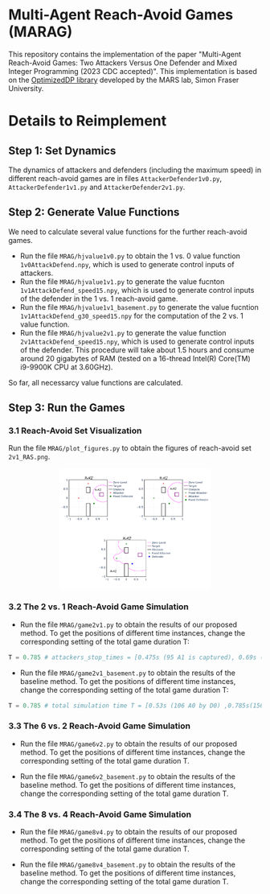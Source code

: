 # Multi-Agent Reach-Avoid Games (MARAG)
This repository contains the implementation of the paper "Multi-Agent Reach-Avoid Games: Two Attackers Versus One Defender and Mixed Integer Programming (2023 CDC accepted)". This implementation is based on the [OptimizedDP library](https://github.com/SFU-MARS/optimized_dp) developed by the MARS lab, Simon Fraser University.

# Details to Reimplement
## Step 1: Set Dynamics
The dynamics of attackers and defenders (including the maximum speed) in different reach-avoid games are in files ``AttackerDefender1v0.py``, ``AttackerDefender1v1.py`` and ``AttackerDefender2v1.py``. 

## Step 2: Generate Value Functions
We need to calculate several value functions for the further reach-avoid games.
* Run the file ``MRAG/hjvalue1v0.py`` to obtain the 1 vs. 0 value function ``1v0AttackDefend.npy``, which is used to generate control inputs of attackers.
* Run the file ``MRAG/hjvalue1v1.py`` to generate the value fucnton ``1v1AttackDefend_speed15.npy``, which is used to generate control inputs of the defender in the 1 vs. 1 reach-avoid game.
* Run the file ``MRAG/hjvalue1v1_basement.py`` to generate the value fucntion ``1v1AttackDefend_g30_speed15.npy`` for the computation of the 2 vs. 1 value function.
* Run the file ``MRAG/hjvalue2v1.py`` to generate the value function ``2v1AttackDefend_speed15.npy``, which is used to generate control inputs of the defender. This procedure will take about 1.5 hours and consume around 20 gigabytes of RAM (tested on a 16-thread Intel(R) Core(TM) i9-9900K CPU at 3.60GHz). 

So far, all necessarcy value functions are calculated.

## Step 3: Run the Games
### 3.1 Reach-Avoid Set Visualization
Run the file ``MRAG/plot_figures.py`` to obtain the figures of reach-avoid set ``2v1_RAS.png``. 

<div align="center">
    <img src="images/2v1_RAS.png" width="300" height="240">
</div>        

<!-- ![2v1_RAS](images/2v1_RAS.png) -->

### 3.2 The 2 vs. 1 Reach-Avoid Game Simulation
* Run the file ``MRAG/game2v1.py`` to obtain the results of our proposed method. To get the positions of different time instances, change the corresponding setting of the total game duration T:
``` python
T = 0.785 # attackers_stop_times = [0.475s (95 A1 is captured), 0.69s (138 A0 by D0)]
```
* Run the file ``MRAG/game2v1_basement.py`` to obtain the results of the baseline method. To get the positions of different time instances, change the corresponding setting of the total game duration T:
```python
T = 0.785 # total simulation time T = [0.53s (106 A0 by D0) ,0.785s(156 A1 arrives)]
```

### 3.3 The 6 vs. 2 Reach-Avoid Game Simulation
* Run the file ``MRAG/game6v2.py`` to obtain the results of our proposed method. To get the positions of different time instances, change the corresponding setting of the total game duration T.

* Run the file ``MRAG/game6v2_basement.py`` to obtain the results of the baseline method. To get the positions of different time instances, change the corresponding setting of the total game duration T.

### 3.4 The 8 vs. 4 Reach-Avoid Game Simulation
* Run the file ``MRAG/game8v4.py`` to obtain the results of our proposed method. To get the positions of different time instances, change the corresponding setting of the total game duration T.

* Run the file ``MRAG/game8v4_basement.py`` to obtain the results of the baseline method. To get the positions of different time instances, change the corresponding setting of the total game duration T.